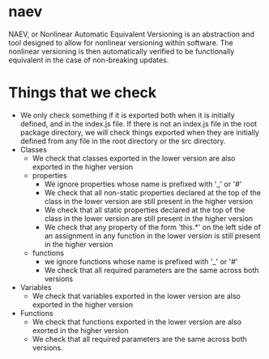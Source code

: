 # naev
NAEV, or Nonlinear Automatic Equivalent Versioning is an abstraction and tool designed to allow for nonlinear versioning within software. The nonlinear versioning is then automatically verified to be functionally equivalent in the case of non-breaking updates.

# Things that we check
- We only check something if it is exported both when it is initially defined, and in the index.js file. If there is not an index.js file in the root package directory, we will check things exported when they are initially defined from any file in the root directory or the src directory. 
- Classes
    - We check that classes exported in the lower version are also exported in the higher version
    - properties
        - We ignore properties whose name is prefixed with '_' or '#'
        - We check that all non-static properties declared at the top of the class in the lower version are still present in the higher version
        - We check that all static properties declared at the top of the class in the lower version are still present in the higher version
        - We check that any property of the form 'this.*' on the left side of an assignment in any function in the lower version is still present in the higher version
    - functions
        - we ignore functions whose name is prefixed with '_' or '#'
        - We check that all required parameters are the same across both versions
- Variables
    - We check that variables exported in the lower version are also exported in the higher version
- Functions
    - We check that functions exported in the lower version are also exorted in the higher version
    - We check that all required parameters are the same across both versions.